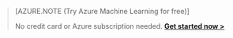 >[AZURE.NOTE (Try Azure Machine Learning for free)]
>
>No credit card or Azure subscription needed. <a href="https://studio.azureml.net/Home" target="_blank">**Get started now >**</a>